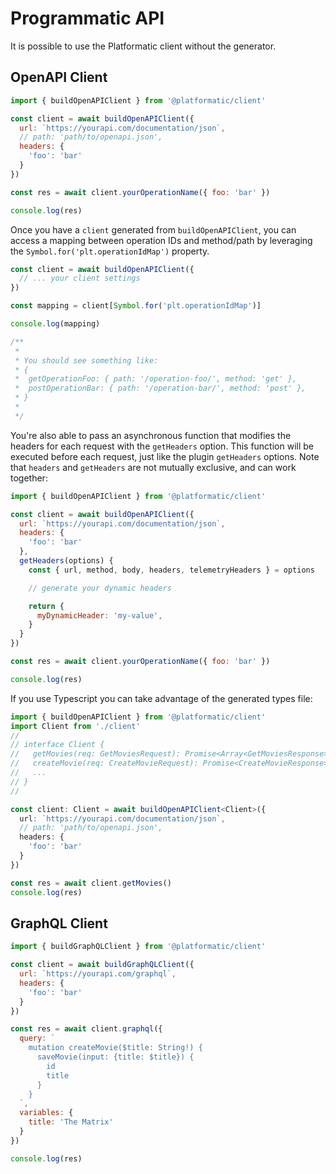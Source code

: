 # Programmatic API

It is possible to use the Platformatic client without the generator.

## OpenAPI Client

```js
import { buildOpenAPIClient } from '@platformatic/client'

const client = await buildOpenAPIClient({
  url: `https://yourapi.com/documentation/json`, 
  // path: 'path/to/openapi.json',
  headers: {
    'foo': 'bar'
  }
})

const res = await client.yourOperationName({ foo: 'bar' })

console.log(res)
```

Once you have a `client` generated from `buildOpenAPIClient`, you can access a mapping between operation IDs and method/path by leveraging the `Symbol.for('plt.operationIdMap')` property.

```js
const client = await buildOpenAPIClient({
  // ... your client settings
})

const mapping = client[Symbol.for('plt.operationIdMap')]

console.log(mapping)

/**
 * 
 * You should see something like:
 * {
 *  getOperationFoo: { path: '/operation-foo/', method: 'get' },
 *  postOperationBar: { path: '/operation-bar/', method: 'post' },
 * }
 * 
 */

```

You're also able to pass an asynchronous function that modifies the headers for each request with the `getHeaders` option. This function will be executed before each request, just like the plugin `getHeaders` options. Note that `headers` and `getHeaders` are not mutually exclusive, and can work together:

```js
import { buildOpenAPIClient } from '@platformatic/client'

const client = await buildOpenAPIClient({
  url: `https://yourapi.com/documentation/json`, 
  headers: {
    'foo': 'bar'
  },
  getHeaders(options) {
    const { url, method, body, headers, telemetryHeaders } = options

    // generate your dynamic headers

    return {
      myDynamicHeader: 'my-value',
    }
  }
})

const res = await client.yourOperationName({ foo: 'bar' })

console.log(res)
```

If you use Typescript you can take advantage of the generated types file:

```ts
import { buildOpenAPIClient } from '@platformatic/client'
import Client from './client'
//
// interface Client {
//   getMovies(req: GetMoviesRequest): Promise<Array<GetMoviesResponse>>;
//   createMovie(req: CreateMovieRequest): Promise<CreateMovieResponse>;
//   ...
// }
//

const client: Client = await buildOpenAPIClient<Client>({
  url: `https://yourapi.com/documentation/json`, 
  // path: 'path/to/openapi.json',
  headers: {
    'foo': 'bar'
  }
})

const res = await client.getMovies()
console.log(res)
```


## GraphQL Client

```js
import { buildGraphQLClient } from '@platformatic/client'

const client = await buildGraphQLClient({
  url: `https://yourapi.com/graphql`,
  headers: {
    'foo': 'bar'
  }
})

const res = await client.graphql({
  query: `
    mutation createMovie($title: String!) {
      saveMovie(input: {title: $title}) {
        id
        title
      }
    }
  `,
  variables: {
    title: 'The Matrix'
  }
})

console.log(res)
```
